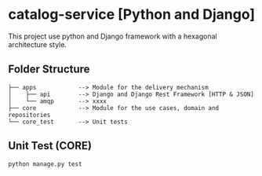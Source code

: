 # catalog-service [Python and Django]
This project use python and Django framework with a hexagonal architecture style.

## Folder Structure
```
├── apps            --> Module for the delivery mechanism
│    ├── api        --> Django and Django Rest Framework [HTTP & JSON]
│    └── amqp       --> xxxx
├── core            --> Module for the use cases, domain and repositories
└── core_test       --> Unit tests
```

## Unit Test (CORE)
```bash
python manage.py test 
```